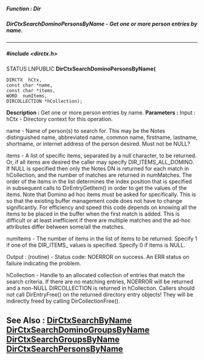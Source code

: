 ##### Function : Dir
##### DirCtxSearchDominoPersonsByName - Get one or more person entries by name.
---
##### #include <dirctx.h>
STATUS LNPUBLIC **DirCtxSearchDominoPersonsByName(**

	DIRCTX  hCtx,
	const char *name,
	const char *items,
	WORD  numItems,
	DIRCOLLECTION *hCollection);
**Description :**
Get one or more person entries by name.
**Parameters :**
Input :
hCtx  -  Directory context for this operation.

name  -  Name of person(s) to search for. This may be the Notes distinguished name, abbreviated name, common name, firstname, lastname, shortname, or internet address of the person desired. Must not be NULL?

items  -  A list of specific items, separated by a null character, to be returned. Or, if all items are desired the caller may specify DIR_ITEMS_ALL_DOMINO. If NULL is specified then only the Notes DN is returned for each match in hCollection, and the number of matches are returned in numMatches. 
The order of the items in the list determines the index position that is specified in subsequent calls to DirEntryGetItem() in order to get the values of the items. 
Note that Domino ad hoc items must be asked for specifically. This is so that the existing buffer management code does not have to change significantly. For efficiency and speed this code depends on knowing all the items to be placed in the buffer when the first match is added. This is difficult or at least inefficient if there are multiple matches and the ad-hoc attributes differ between some/all the matches.

numItems  -  The number of items in the list of items to be returned. Specify 1 if one of the DIR_ITEMS_ values is specified. Specify 0 if items is NULL.

Output :
(routine)  -  Status code: 
NOERROR on success. 
An ERR status on failure indicating the problem. 


hCollection  -  Handle to an allocated collection of entries that match the search criteria. If there are no matching entries, NOERROR will be returned and a non-NULL DIRCOLLECTION is returned in hCollection. 
Callers should not call DirEntryFree() on the returned directory entry objects! They will be indirectly freed by calling DirCollectionFree().

**See Also :**
[DirCtxSearchByName](D:/md_files/DirCtxSearchByName.md)
[DirCtxSearchDominoGroupsByName](D:/md_files/DirCtxSearchDominoGroupsByName.md)
[DirCtxSearchGroupsByName](D:/md_files/DirCtxSearchGroupsByName.md)
[DirCtxSearchPersonsByName](D:/md_files/DirCtxSearchPersonsByName.md)
---

